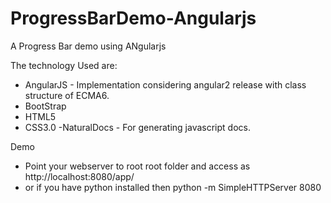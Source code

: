 # ProgressBarDemo-Angularjs
A Progress Bar demo using ANgularjs

The technology Used are:
- AngularJS - Implementation considering angular2 release with class structure of ECMA6.
- BootStrap
- HTML5
- CSS3.0
-NaturalDocs - For generating javascript docs.

Demo
- Point your webserver to root root folder and access as http://localhost:8080/app/
- or if you have python installed then 
	python -m SimpleHTTPServer 8080
